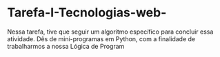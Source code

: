 # Tarefa-I-Tecnologias-web-
Nessa tarefa, tive que seguir um algoritmo específico para concluir essa atividade. Dês de mini-programas em Python, com a finalidade de trabalharmos a nossa Lógica de Program
